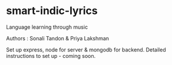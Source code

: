 # smart-indic-lyrics
Language learning through music


Authors : Sonali Tandon & Priya Lakshman


Set up express, node for server & mongodb for backend.
Detailed instructions to set up -  coming soon.
